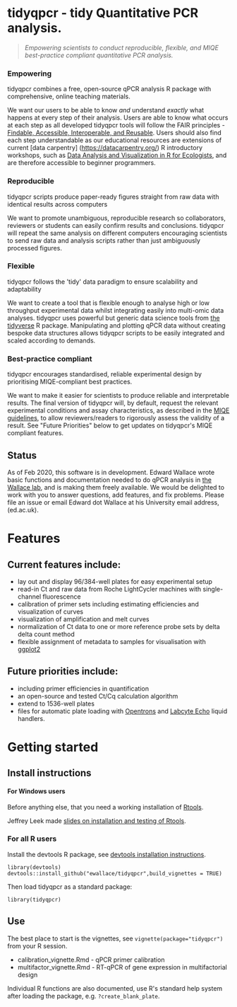  # tidyqpcr - tidy Quantitative PCR analysis.

> *Empowering scientists to conduct reproducible, flexible, and MIQE best-practice compliant quantitative PCR analysis.*

### Empowering

tidyqpcr combines a free, open-source qPCR analysis R package with comprehensive, online teaching materials. 

We want our users to be able to know *and* understand *exactly* what happens at every step of their analysis. Users are able to know what occurs at each step as all developed tidyqpcr tools will follow the FAIR principles - [Findable, Accessible, Interoperable, and Reusable](https://www.force11.org/group/fairgroup/fairprinciples). Users should also find each step understandable as our educational resources are extensions of current [data carpentry] (https://datacarpentry.org/) R introductory workshops, such as [Data Analysis and Visualization in R for Ecologists](https://datacarpentry.org/R-ecology-lesson/), and are therefore accessible to beginner programmers. 

### Reproducible

tidyqpcr scripts produce paper-ready figures straight from raw data with identical results across computers

We want to promote unambiguous, reproducible research so collaborators, reviewers or students can easily confirm results and conclusions. tidyqpcr will repeat the same analysis on different computers encouraging scientists to send raw data and analysis scripts rather than just ambiguously processed figures.

### Flexible

tidyqpcr follows the 'tidy' data paradigm to ensure scalability and adaptability

We want to create a tool that is flexible enough to analyse high or low throughput experimental data whilst integrating easily into multi-omic data analyses. tidyqpcr uses powerful but generic data science tools from [the tidyverse](https://www.tidyverse.org/) R package. Manipulating and plotting qPCR data without creating bespoke data structures allows tidyqpcr scripts to be easily integrated and scaled according to demands.

### Best-practice compliant

tidyqpcr encourages standardised, reliable experimental design by prioritising MIQE-compliant best practices.

We want to make it easier for scientists to produce reliable and interpretable results. The final version of tidyqpcr will, by default, request the relevant experimental conditions and assay characteristics, as described in the [MIQE guidelines](https://academic.oup.com/clinchem/article/55/4/611/5631762), to allow reviewers/readers to rigorously assess the validity of a result. See "Future Priorities" below to get updates on tidyqpcr's MIQE compliant features.

## Status

As of Feb 2020, this software is in development. Edward Wallace wrote basic functions and documentation needed to do qPCR analysis in [the Wallace lab](https://ewallace.github.io/), and is making them freely available. We would be delighted to work with you to answer questions, add features, and fix problems. Please file an issue or email Edward dot Wallace at his University email address, (ed.ac.uk). 

# Features 

## Current features include:

* lay out and display 96/384-well plates for easy experimental setup
* read-in Ct and raw data from Roche LightCycler machines with single-channel fluorescence
* calibration of primer sets including estimating efficiencies and visualization of curves
* visualization of amplification and melt curves
* normalization of Ct data to one or more reference probe sets by delta delta count method
* flexible assignment of metadata to samples for visualisation with [ggplot2](https://ggplot2.tidyverse.org/)

## Future priorities include:

* including primer efficiencies in quantification
* an open-source and tested Ct/Cq calculation algorithm
* extend to 1536-well plates 
* files for automatic plate loading with [Opentrons](https://opentrons.com/) and [Labcyte Echo](https://www.labcyte.com/products/liquid-handling/echo-liquid-handlers) liquid handlers.


# Getting started

## Install instructions

#### For Windows users

Before anything else, that you  need a working installation of [Rtools]().

Jeffrey Leek made [slides on installation and testing of Rtools](http://jtleek.com/modules/01_DataScientistToolbox/02_10_rtools/).

### For all R users

Install the devtools R package, see [devtools installation instructions](https://www.r-project.org/nosvn/pandoc/devtools.html). 

```
library(devtools)
devtools::install_github("ewallace/tidyqpcr",build_vignettes = TRUE)
```

Then load tidyqpcr as a standard package:

```
library(tidyqpcr)
```

## Use

The best place to start is the vignettes, see `vignette(package="tidyqpcr")` from your R session.

* calibration_vignette.Rmd - qPCR primer calibration
* multifactor_vignette.Rmd - RT-qPCR of gene expression in multifactorial design

Individual R functions are also documented, use R's standard help system after loading the package, e.g. `?create_blank_plate`.
